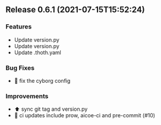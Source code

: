 
## Release 0.6.1 (2021-07-15T15:52:24)
### Features
* Update version.py
* Update version.py
* Update .thoth.yaml
### Bug Fixes
* :bug: fix the cyborg config
### Improvements
* :arrow_up: sync git tag and version.py
* :robot: ci updates include prow, aicoe-ci and pre-commit (#10)
